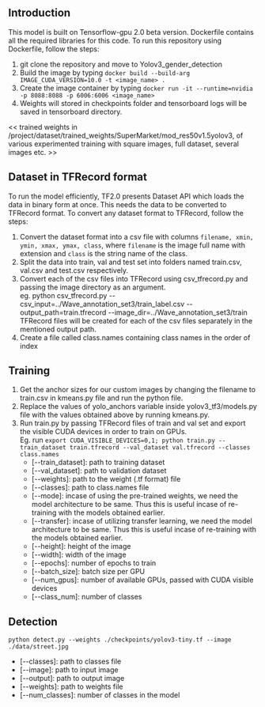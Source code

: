 ## Introduction

This model is built on Tensorflow-gpu 2.0 beta version. Dockerfile contains all the required libraries for this code. To run this repository using Dockerfile, follow the steps:
1. git clone the repository and move to Yolov3_gender_detection
2. Build the image by typing `docker build --build-arg IMAGE_CUDA_VERSION=10.0 -t <image_name> .`
3. Create the image container by typing 
       `docker run -it --runtime=nvidia -p 8088:8088 -p 6006:6006 <image_name>`
4. Weights will stored in checkpoints folder and tensorboard logs will be saved in tensorboard directory.

<< trained weights in /project/dataset/trained\_weights/SuperMarket/mod\_res50v1.5yolov3, of various experimented training with square images, full dataset, several images etc. >>
       
## Dataset in TFRecord format

To run the model efficiently, TF2.0 presents Dataset API which loads the data in binary form at once. This needs the data to be converted to TFRecord format. To convert any dataset format to TFRecord, follow the steps:
1. Convert the dataset format into a csv file with columns `filename, xmin, ymin, xmax, ymax, class`, where `filename` is the image full name with extension and `class` is the string name of the class.
2. Split the data into train, val and test set into folders named train.csv, val.csv and test.csv respectively.
3. Convert each of the csv files into TFRecord using csv_tfrecord.py and passing the image directory as an argument. <br />
 eg. python csv_tfrecord.py --csv_input=../Wave_annotation_set3/train_label.csv --output_path=train.tfrecord --image_dir=../Wave_annotation_set3/train
TFRecord files will be created for each of the csv files separately in the mentioned output path.
4. Create a file called class.names containing class names in the order of index

## Training

1. Get the anchor sizes for our custom images by changing the filename to train.csv in kmeans.py file and run the python file. <br />
2. Replace the values of yolo_anchors variable inside yolov3_tf3/models.py file with the values obtained above by running kmeans.py.
3. Run train.py by passing TFRecord files of train and val set and export the visible CUDA devices in order to train on GPUs. <br />
 Eg. run `export CUDA_VISIBLE_DEVICES=0,1; python train.py --train_dataset train.tfrecord --val_dataset val.tfrecord --classes class.names`
   - [--train_dataset]: path to training dataset
   - [--val_dataset]: path to validation dataset
   - [--weights]: path to the weight (.tf format) file
   - [--classes]: path to class.names file
   - [--mode]: incase of using the pre-trained weights, we need the model architecture to be same. Thus this is useful incase of re-training with the models obtained earlier.
   - [--transfer]: incase of utilizing transfer learning, we need the model architecture to be same. Thus this is useful incase of re-training with the models obtained earlier.
   - [--height]: height of the image
   - [--width]: width of the image
   - [--epochs]: number of epochs to train
   - [--batch_size]: batch size per GPU
   - [--num_gpus]: number of available GPUs, passed with CUDA visible devices
   - [--class_num]: number of classes
   
## Detection

`python detect.py --weights ./checkpoints/yolov3-tiny.tf --image ./data/street.jpg`
  - [--classes]: path to classes file
  - [--image]: path to input image
  - [--output]: path to output image
  - [--weights]: path to weights file
  - [--num_classes]: number of classes in the model
  
